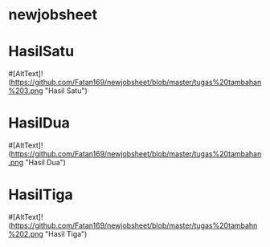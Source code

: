 # newjobsheet
# HasilSatu
#[AltText]!(https://github.com/Fatan169/newjobsheet/blob/master/tugas%20tambahan%203.png "Hasil Satu")
# HasilDua
#[AltText]!(https://github.com/Fatan169/newjobsheet/blob/master/tugas%20tambahan.png "Hasil Dua")
# HasilTiga
#[AltText]!(https://github.com/Fatan169/newjobsheet/blob/master/tugas%20tambahn%202.png "Hasil Tiga")
